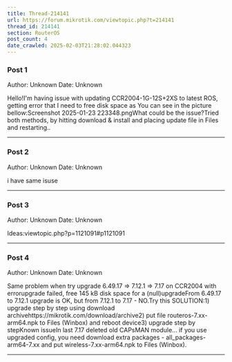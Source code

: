 ```yaml
---
title: Thread-214141
url: https://forum.mikrotik.com/viewtopic.php?t=214141
thread_id: 214141
section: RouterOS
post_count: 4
date_crawled: 2025-02-03T21:28:02.044323
---
```


### Post 1
Author: Unknown
Date: Unknown

Hello!I'm having issue with updating CCR2004-1G-12S+2XS to latest ROS, getting error that I need to free disk space as You can see in the picture bellow:Screenshot 2025-01-23 223348.pngWhat could be the issue?Tried both methods, by hitting download & install and placing update file in Files and restarting..

---
### Post 2
Author: Unknown
Date: Unknown

i have same isuse

---
### Post 3
Author: Unknown
Date: Unknown

Ideas:viewtopic.php?p=1121091#p1121091

---
### Post 4
Author: Unknown
Date: Unknown

Same problem when try upgrade 6.49.17 => 7.12.1 => 7.17 on CCR2004 with errorupgrade failed, free 145 kB disk space for a (null)upgradeFrom 6.49.17 to 7.12.1 upgrade is OK, but from 7.12.1 to 7.17 - NO.Try this SOLUTION:1) upgrade step by step using download archivehttps://mikrotik.com/download/archive2) put file routeros-7.xx-arm64.npk to Files (Winbox) and reboot device3) upgrade step by stepKnown issueIn last 7.17 deleted old CAPsMAN module... if you use upgraded config, you need download extra packages - all_packages-arm64-7.xx and put wireless-7.xx-arm64.npk to Files (Winbox).

---
